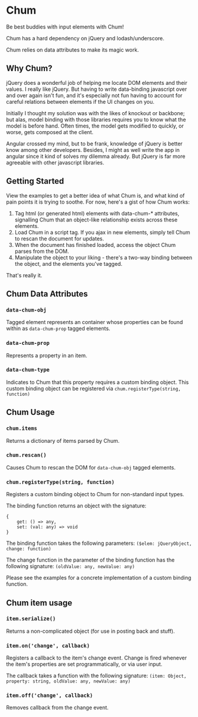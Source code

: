 # Chum

Be best buddies with input elements with Chum!

Chum has a hard dependency on jQuery and lodash/underscore.

Chum relies on data attributes to make its magic work.

## Why Chum?

jQuery does a wonderful job of helping me locate DOM elements and their values.  I really like jQuery.  But having to write data-binding javascript over and over again isn't fun, and it's especially not fun having to account for careful relations between elements if the UI changes on you.

Initially I thought my solution was with the likes of knockout or backbone; but alas, model binding with those libraries requires you to know what the model is before hand.  Often times, the model gets modified to quickly, or worse, gets composed at the client.

Angular crossed my mind, but to be frank, knowledge of jQuery is better know among other developers.  Besides, I might as well write the app in angular since it kind of solves my dilemma already.  But jQuery is far more agreeable with other javascript libraries.

## Getting Started

View the examples to get a better idea of what Chum is, and what kind of pain points it is trying to soothe.  For now, here's a gist of how Chum works:

1. Tag html (or generated html) elements with data-chum-* attributes, signalling Chum that an object-like relationship exists across these elements.
2. Load Chum in a script tag.  If you ajax in new elements, simply tell Chum to rescan the document for updates.
3. When the document has finished loaded, access the object Chum parses from the DOM.
4. Manipulate the object to your liking - there's a two-way binding between the object, and the elements you've tagged.

That's really it.

## Chum Data Attributes

### `data-chum-obj`

Tagged element represents an container whose properties can be found within as `data-chum-prop` tagged elements.

### `data-chum-prop`

Represents a property in an item.

### `data-chum-type`

Indicates to Chum that this property requires a custom binding object.  This custom binding object can be registered via `chum.registerType(string, function)`

## Chum Usage

### `chum.items`

Returns a dictionary of items parsed by Chum.

### `chum.rescan()`

Causes Chum to rescan the DOM for `data-chum-obj` tagged elements.

### `chum.registerType(string, function)`

Registers a custom binding object to Chum for non-standard input types.

The binding function returns an object with the signature: 

	{ 
		get: () => any, 
		set: (val: any) => void 
	}

The binding function takes the following parameters: `($elem: jQueryObject, change: function)`

The change function in the parameter of the binding function has the following signature: `(oldValue: any, newValue: any)`

Please see the examples for a concrete implementation of a custom binding function.

## Chum item usage

### `item.serialize()`

Returns a non-complicated object (for use in posting back and stuff).

### `item.on('change', callback)`

Registers a callback to the item's change event.  Change is fired whenever the item's properties are set programmatically, or via user input.

The callback takes a function with the following signature: `(item: Object, property: string, oldValue: any, newValue: any)`

### `item.off('change', callback)`

Removes callback from the change event.
